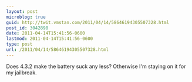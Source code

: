 ```yaml
---
layout: post
microblog: true
guid: http://twit.vmstan.com/2011/04/14/58646194305507328.html
post_id: 3042898
date: 2011-04-14T15:41:56-0600
lastmod: 2011-04-14T15:41:56-0600
type: post
url: /2011/04/14/58646194305507328.html
---
```

Does 4.3.2 make the battery suck any less? Otherwise I'm staying on it for my jailbreak.

